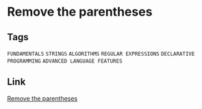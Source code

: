 # Remove the parentheses

## Tags 

`FUNDAMENTALS` `STRINGS` `ALGORITHMS` `REGULAR EXPRESSIONS` `DECLARATIVE PROGRAMMING` `ADVANCED LANGUAGE FEATURES`

## Link

[Remove the parentheses](https://www.codewars.com/kata/5f7c38eb54307c002a2b8cc8)